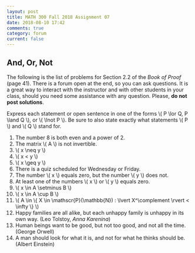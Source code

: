 ```yaml
---
layout: post
title: MATH 300 Fall 2018 Assignment 07
date: 2018-08-10 17:42
comments: true
category: forum
current: false
---
```


## And, Or, Not

<div class="alert alert-info">
  The following is the list of problems for Section 2.2 of the <em>Book of Proof</em> (page 41).  There is a forum open
  at the end, so you can ask questions.  It is a great way to interact with the instructor and with other students in
  your class, should you need some assistance with any question. Please, <strong>do not post solutions</strong>. 
</div>

Express each statement or open sentence in one of the forms \\( P \lor Q, P \land Q \\), or \\( \lnot P \\).  Be sure to
also state exactly what statements \\( P \\) and \\( Q \\) stand for. 

1. The number 8 is both even and a power of 2.
2. The matrix \\( A \\) is not invertible.
3. \\( x \neq y \\)
4. \\( x < y \\)
5. \\( x \geq y \\)
6. There is a quiz scheduled for Wednesday or Friday.
7. The number \\( x \\) equals zero, but the number \\( y \\) does not.
8. At least one of the numbers \\( x \\) or \\( y \\) equals zero.
9. \\( x \in A \setminus B \\)
10. \\( x \in A \cup B \\)
11. \\( A \in \\{ X \in \mathscr{P}(\mathbb{N}) : \lvert X^\complement \rvert < \infty \\} \\)
12. Happy families are all alike, but each unhappy family is unhappy in its own way. (Leo Tolstoy, _Anna Karenina_)
13. Human beings want to be good, but not too good, and not all the time.  (George Orwell)
14. A man should look for what it is, and not for what he thinks should be.  (Albert Einstein)
